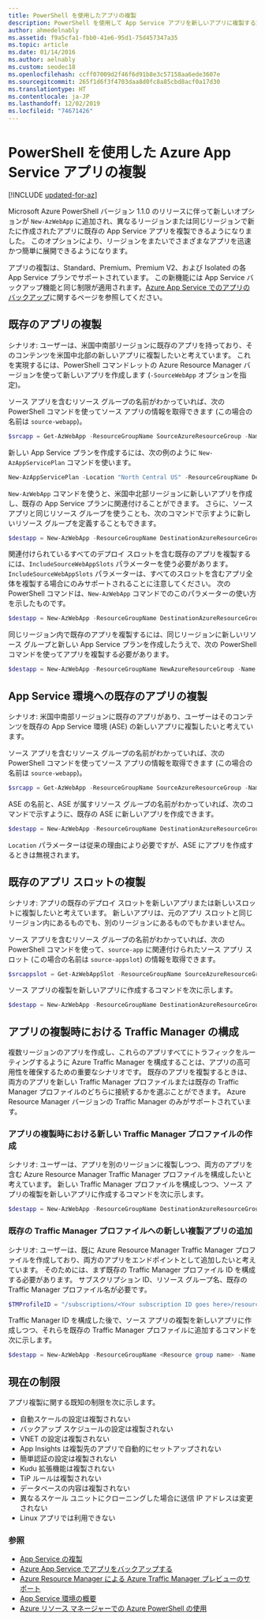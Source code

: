 ```yaml
---
title: PowerShell を使用したアプリの複製
description: PowerShell を使用して App Service アプリを新しいアプリに複製する方法について説明します。 Traffic Manager 統合など、さまざまな複製シナリオについて説明します。
author: ahmedelnably
ms.assetid: f9a5cfa1-fbb0-41e6-95d1-75d457347a35
ms.topic: article
ms.date: 01/14/2016
ms.author: aelnably
ms.custom: seodec18
ms.openlocfilehash: ccff07009d2f46f6d91b8e3c57158aa6ede3607e
ms.sourcegitcommit: 265f1d6f3f4703daa8d0fc8a85cbd8acf0a17d30
ms.translationtype: HT
ms.contentlocale: ja-JP
ms.lasthandoff: 12/02/2019
ms.locfileid: "74671426"
---
```

# <a name="azure-app-service-app-cloning-using-powershell"></a>PowerShell を使用した Azure App Service アプリの複製

[!INCLUDE [updated-for-az](../../includes/updated-for-az.md)]

Microsoft Azure PowerShell バージョン 1.1.0 のリリースに伴って新しいオプションが `New-AzWebApp` に追加され、異なるリージョンまたは同じリージョンで新たに作成されたアプリに既存の App Service アプリを複製できるようになりました。 このオプションにより、リージョンをまたいでさまざまなアプリを迅速かつ簡単に展開できるようになります。

アプリの複製は、Standard、Premium、Premium V2、および Isolated の各 App Service プランでサポートされています。 この新機能には App Service バックアップ機能と同じ制限が適用されます。[Azure App Service でのアプリのバックアップ](manage-backup.md)に関するページを参照してください。

## <a name="cloning-an-existing-app"></a>既存のアプリの複製
シナリオ: ユーザーは、米国中南部リージョンに既存のアプリを持っており、そのコンテンツを米国中北部の新しいアプリに複製したいと考えています。 これを実現するには、PowerShell コマンドレットの Azure Resource Manager バージョンを使って新しいアプリを作成します (`-SourceWebApp` オプションを指定)。

ソース アプリを含むリソース グループの名前がわかっていれば、次の PowerShell コマンドを使ってソース アプリの情報を取得できます (この場合の名前は `source-webapp`)。

```powershell
$srcapp = Get-AzWebApp -ResourceGroupName SourceAzureResourceGroup -Name source-webapp
```

新しい App Service プランを作成するには、次の例のように `New-AzAppServicePlan` コマンドを使います。

```powershell
New-AzAppServicePlan -Location "North Central US" -ResourceGroupName DestinationAzureResourceGroup -Name DestinationAppServicePlan -Tier Standard
```

`New-AzWebApp` コマンドを使うと、米国中北部リージョンに新しいアプリを作成し、既存の App Service プランに関連付けることができます。 さらに、ソース アプリと同じリソース グループを使うことも、次のコマンドで示すように新しいリソース グループを定義することもできます。

```powershell
$destapp = New-AzWebApp -ResourceGroupName DestinationAzureResourceGroup -Name dest-webapp -Location "North Central US" -AppServicePlan DestinationAppServicePlan -SourceWebApp $srcapp
```

関連付けられているすべてのデプロイ スロットを含む既存のアプリを複製するには、`IncludeSourceWebAppSlots` パラメーターを使う必要があります。  `IncludeSourceWebAppSlots` パラメーターは、すべてのスロットを含むアプリ全体を複製する場合にのみサポートされることに注意してください。 次の PowerShell コマンドは、`New-AzWebApp` コマンドでのこのパラメーターの使い方を示したものです。

```powershell
$destapp = New-AzWebApp -ResourceGroupName DestinationAzureResourceGroup -Name dest-webapp -Location "North Central US" -AppServicePlan DestinationAppServicePlan -SourceWebApp $srcapp -IncludeSourceWebAppSlots
```

同じリージョン内で既存のアプリを複製するには、同じリージョンに新しいリソース グループと新しい App Service プランを作成したうえで、次の PowerShell コマンドを使ってアプリを複製する必要があります。

```powershell
$destapp = New-AzWebApp -ResourceGroupName NewAzureResourceGroup -Name dest-webapp -Location "South Central US" -AppServicePlan NewAppServicePlan -SourceWebApp $srcapp
```

## <a name="cloning-an-existing-app-to-an-app-service-environment"></a>App Service 環境への既存のアプリの複製
シナリオ: 米国中南部リージョンに既存のアプリがあり、ユーザーはそのコンテンツを既存の App Service 環境 (ASE) の新しいアプリに複製したいと考えています。

ソース アプリを含むリソース グループの名前がわかっていれば、次の PowerShell コマンドを使ってソース アプリの情報を取得できます (この場合の名前は `source-webapp`)。

```powershell
$srcapp = Get-AzWebApp -ResourceGroupName SourceAzureResourceGroup -Name source-webapp
```

ASE の名前と、ASE が属すリソース グループの名前がわかっていれば、次のコマンドで示すように、既存の ASE に新しいアプリを作成できます。

```powershell
$destapp = New-AzWebApp -ResourceGroupName DestinationAzureResourceGroup -Name dest-webapp -Location "North Central US" -AppServicePlan DestinationAppServicePlan -ASEName DestinationASE -ASEResourceGroupName DestinationASEResourceGroupName -SourceWebApp $srcapp
```

`Location` パラメーターは従来の理由により必要ですが、ASE にアプリを作成するときは無視されます。 

## <a name="cloning-an-existing-app-slot"></a>既存のアプリ スロットの複製
シナリオ: アプリの既存のデプロイ スロットを新しいアプリまたは新しいスロットに複製したいと考えています。 新しいアプリは、元のアプリ スロットと同じリージョン内にあるものでも、別のリージョンにあるものでもかまいません。

ソース アプリを含むリソース グループの名前がわかっていれば、次の PowerShell コマンドを使って、`source-app` に関連付けられたソース アプリ スロット (この場合の名前は `source-appslot`) の情報を取得できます。

```powershell
$srcappslot = Get-AzWebAppSlot -ResourceGroupName SourceAzureResourceGroup -Name source-app -Slot source-appslot
```

ソース アプリの複製を新しいアプリに作成するコマンドを次に示します。

```powershell
$destapp = New-AzWebApp -ResourceGroupName DestinationAzureResourceGroup -Name dest-app -Location "North Central US" -AppServicePlan DestinationAppServicePlan -SourceWebApp $srcappslot
```

## <a name="configuring-traffic-manager-while-cloning-an-app"></a>アプリの複製時における Traffic Manager の構成
複数リージョンのアプリを作成し、これらのアプリすべてにトラフィックをルーティングするように Azure Traffic Manager を構成することは、アプリの高可用性を確保するための重要なシナリオです。 既存のアプリを複製するときは、両方のアプリを新しい Traffic Manager プロファイルまたは既存の Traffic Manager プロファイルのどちらに接続するかを選ぶことができます。 Azure Resource Manager バージョンの Traffic Manager のみがサポートされています。

### <a name="creating-a-new-traffic-manager-profile-while-cloning-an-app"></a>アプリの複製時における新しい Traffic Manager プロファイルの作成
シナリオ: ユーザーは、アプリを別のリージョンに複製しつつ、両方のアプリを含む Azure Resource Manager Traffic Manager プロファイルを構成したいと考えています。 新しい Traffic Manager プロファイルを構成しつつ、ソース アプリの複製を新しいアプリに作成するコマンドを次に示します。

```powershell
$destapp = New-AzWebApp -ResourceGroupName DestinationAzureResourceGroup -Name dest-webapp -Location "South Central US" -AppServicePlan DestinationAppServicePlan -SourceWebApp $srcapp -TrafficManagerProfileName newTrafficManagerProfile
```

### <a name="adding-new-cloned-app-to-an-existing-traffic-manager-profile"></a>既存の Traffic Manager プロファイルへの新しい複製アプリの追加
シナリオ: ユーザーは、既に Azure Resource Manager Traffic Manager プロファイルを作成しており、両方のアプリをエンドポイントとして追加したいと考えています。 そのためには、まず既存の Traffic Manager プロファイル ID を構成する必要があります。 サブスクリプション ID、リソース グループ名、既存の Traffic Manager プロファイル名が必要です。

```powershell
$TMProfileID = "/subscriptions/<Your subscription ID goes here>/resourceGroups/<Your resource group name goes here>/providers/Microsoft.TrafficManagerProfiles/ExistingTrafficManagerProfileName"
```

Traffic Manager ID を構成した後で、ソース アプリの複製を新しいアプリに作成しつつ、それらを既存の Traffic Manager プロファイルに追加するコマンドを次に示します。

```powershell
$destapp = New-AzWebApp -ResourceGroupName <Resource group name> -Name dest-webapp -Location "South Central US" -AppServicePlan DestinationAppServicePlan -SourceWebApp $srcapp -TrafficManagerProfileId $TMProfileID
```

## <a name="current-restrictions"></a>現在の制限
アプリ複製に関する既知の制限を次に示します。

* 自動スケールの設定は複製されない
* バックアップ スケジュールの設定は複製されない
* VNET の設定は複製されない
* App Insights は複製先のアプリで自動的にセットアップされない
* 簡単認証の設定は複製されない
* Kudu 拡張機能は複製されない
* TiP ルールは複製されない
* データベースの内容は複製されない
* 異なるスケール ユニットにクローニングした場合に送信 IP アドレスは変更されない
* Linux アプリでは利用できない

### <a name="references"></a>参照
* [App Service の複製](app-service-web-app-cloning.md)
* [Azure App Service でアプリをバックアップする](manage-backup.md)
* [Azure Resource Manager による Azure Traffic Manager プレビューのサポート](../traffic-manager/traffic-manager-powershell-arm.md)
* [App Service 環境の概要](environment/intro.md)
* [Azure リソース マネージャーでの Azure PowerShell の使用](../azure-resource-manager/manage-resources-powershell.md)

